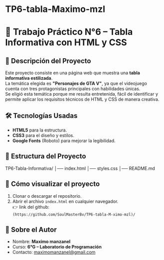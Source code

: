 # TP6-tabla-Maximo-mzl
# 📌 Trabajo Práctico N°6 – Tabla Informativa con HTML y CSS

## 🎯 Descripción del Proyecto
Este proyecto consiste en una página web que muestra una **tabla informativa estilizada**.  
La temática elegida es **"Personajes de GTA V"**, ya que el videojuego cuenta con tres protagonistas principales con habilidades únicas.  
Se eligió esta temática porque me resulta entretenida, fácil de identificar y permite aplicar los requisitos técnicos de HTML y CSS de manera creativa.

## 🛠️ Tecnologías Usadas
- **HTML5** para la estructura.
- **CSS3** para el diseño y estilos.
- **Google Fonts** (Roboto) para mejorar la legibilidad.

## 📂 Estructura del Proyecto
TP6-Tabla-Informativa/
│── index.html
│── styles.css
│── README.md

## 🚀 Cómo visualizar el proyecto
1. Clonar o descargar el repositorio.
2. Abrir el archivo `index.html` en cualquier navegador.  
👉 link del github:  
`(https://github.com/SoulMasterBv/TP6-tabla-M-ximo-mzl)/`

## 🙋 Sobre el Autor
- Nombre: **Maximo manzanel**  
- Curso: **6°G – Laboratorio de Programación**  
- Contacto: maximomanzanel@gmail.com
